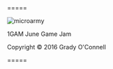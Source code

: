 =====

![microarmy](https://pbs.twimg.com/media/CkmOJYZUoAQVBDj.jpg:large)

1GAM June Game Jam

Copyright &copy; 2016 Grady O'Connell

=====

